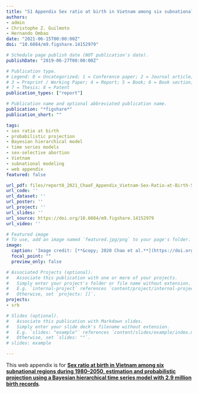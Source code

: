 ```yaml
---
title: "S1 Appendix Sex ratio at birth in Vietnam among six subnational regions during 1980–2050, estimation and probabilistic projection using a Bayesian hierarchical time series model with 2.9 million birth records"
authors:
- admin
- Christophe Z. Guilmoto
- Hernando Ombao
date: "2021-06-15T00:00:00Z"
doi: "10.6084/m9.figshare.14152979"

# Schedule page publish date (NOT publication's date).
publishDate: "2019-06-27T00:00:00Z"

# Publication type.
# Legend: 0 = Uncategorized; 1 = Conference paper; 2 = Journal article;
# 3 = Preprint / Working Paper; 4 = Report; 5 = Book; 6 = Book section;
# 7 = Thesis; 8 = Patent
publication_types: ["report"]

# Publication name and optional abbreviated publication name.
publication: "*figshare*"
publication_short: ""

tags:
- sex ratio at birth
- probabilistic projection
- Bayesian hierarchical model
- time series models
- sex-selective abortion
- Vietnam
- subnational modeling
- web appendix
featured: false

url_pdf: files/report8_2021_ChaoF_Appendix_Vietnam-Sex-Ratio-at-Birth-Subnational-Estimation-and-Projection.pdf
url_code: ''
url_dataset: ''
url_poster: ''
url_project: ''
url_slides: ''
url_source: https://doi.org/10.6084/m9.figshare.14152979
url_video: ''

# Featured image
# To use, add an image named `featured.jpg/png` to your page's folder. 
image:
  caption: 'Image credit: [**&copy; 2020 Chao et al.**](https://doi.org/10.6084/m9.figshare.14101583)'
  focal_point: ""
  preview_only: false

# Associated Projects (optional).
#   Associate this publication with one or more of your projects.
#   Simply enter your project's folder or file name without extension.
#   E.g. `internal-project` references `content/project/internal-project/index.md`.
#   Otherwise, set `projects: []`.
projects:
- srb

# Slides (optional).
#   Associate this publication with Markdown slides.
#   Simply enter your slide deck's filename without extension.
#   E.g. `slides: "example"` references `content/slides/example/index.md`.
#   Otherwise, set `slides: ""`.
# slides: example

---
```


This web appendix is for [**Sex ratio at birth in Vietnam among six subnational regions during 1980–2050, estimation and probabilistic projection using a Bayesian hierarchical time series model with 2.9 million birth records**](https://www.fengqingchao.com/publication/journal-article9/).
